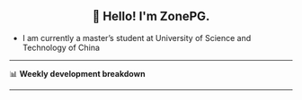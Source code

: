 <h2 align="center">👋 Hello! I'm ZonePG.</h2>



- I am currently a master’s student at University of Science and Technology of China

-------

📊 **Weekly development breakdown**
<!--START_SECTION:waka-->

<!--END_SECTION:waka-->

-------
